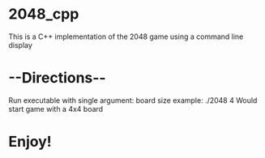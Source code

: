 # 2048_cpp

This is a C++ implementation of the 2048 game using a command line display

# --Directions--
Run executable with single argument: board size
example:
./2048 4
Would start game with a 4x4 board

# Enjoy!
